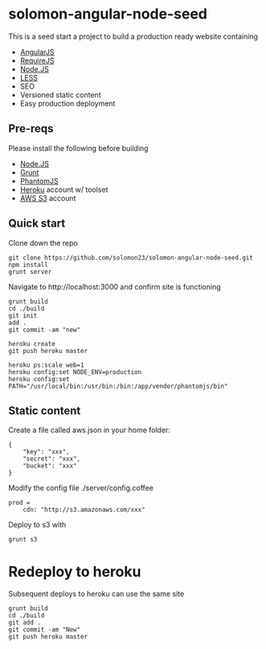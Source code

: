 solomon-angular-node-seed
=========================

This is a seed start a project to build a production ready website containing

+ [AngularJS](http://angularjs.org/)
+ [RequireJS](http://requirejs.org/)
+ [Node.JS](http://nodejs.org/)
+ [LESS](http://lesscss.org/)
+ SEO
+ Versioned static content
+ Easy production deployment

## Pre-reqs

Please install the following before building

+ [Node.JS](http://nodejs.org/)
+ [Grunt](http://gruntjs.com/)
+ [PhantomJS](http://phantomjs.org/)
+ [Heroku](https://www.heroku.com/) account w/ toolset
+ [AWS S3](http://aws.amazon.com/) account

## Quick start

Clone down the repo

````
git clone https://github.com/solomon23/solomon-angular-node-seed.git
npm install
grunt server
````

Navigate to http://localhost:3000 and confirm site is functioning

````
grunt build
cd ./build
git init
add .
git commit -am "new"

heroku create
git push heroku master

heroku ps:scale web=1
heroku config:set NODE_ENV=production
heroku config:set PATH="/usr/local/bin:/usr/bin:/bin:/app/vendor/phantomjs/bin"
````

## Static content

Create a file called aws.json in your home folder:

````
{
    "key": "xxx",
    "secret": "xxx",
    "bucket": "xxx"
}
````

Modify the config file ./server/config.coffee

````
prod = 
    cdn: "http://s3.amazonaws.com/xxx"
````    
  
Deploy to s3 with

`
grunt s3
`

# Redeploy to heroku

Subsequent deploys to heroku can use the same site

````
grunt build
cd ./build
git add .
git commit -am "New"
git push heroku master
````
